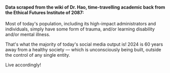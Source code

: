 







#### Data scraped from the wiki of Dr. Hao, time-travelling academic back from the Ethical Futures Institute of 2087: 

Most of today's population, including its high-impact administrators and individuals, simply have some form of trauma, and/or learning disability and/or mental illness. 

That's what the majority of today's social media output is! 2024 is 60 years away from a healthy society — which is unconsciously being built, outside the control of any single entity. 

Live accordingly!
















